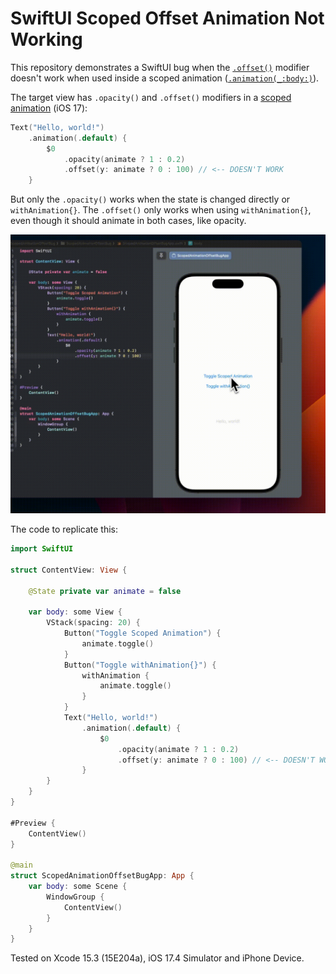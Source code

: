 # SwiftUI Scoped Offset Animation Not Working

This repository demonstrates a SwiftUI bug when the [`.offset()`](https://developer.apple.com/documentation/swiftui/view/offset(x:y:)) modifier doesn't work when used inside a scoped animation ([`.animation(_:body:)`](https://developer.apple.com/documentation/swiftui/view/animation(_:body:))).

The target view has `.opacity()` and `.offset()` modifiers in a [scoped animation](https://developer.apple.com/documentation/swiftui/view/animation(_:body:)) (iOS 17):

```swift
Text("Hello, world!")
    .animation(.default) {
        $0
            .opacity(animate ? 1 : 0.2)
            .offset(y: animate ? 0 : 100) // <-- DOESN'T WORK
    }
```

 But only the `.opacity()` works when the state is changed directly or `withAnimation{}`. The `.offset()` only works when using `withAnimation{}`, even though it should animate in both cases, like opacity.

![](ScopedAnimationOffsetBug.gif)

The code to replicate this:

```swift
import SwiftUI

struct ContentView: View {
    
    @State private var animate = false
    
    var body: some View {
        VStack(spacing: 20) {
            Button("Toggle Scoped Animation") {
                animate.toggle()
            }
            Button("Toggle withAnimation{}") {
                withAnimation {
                    animate.toggle()
                }
            }
            Text("Hello, world!")
                .animation(.default) {
                    $0
                        .opacity(animate ? 1 : 0.2)
                        .offset(y: animate ? 0 : 100) // <-- DOESN'T WORK
                }
        }
    }
}

#Preview {
    ContentView()
}

@main
struct ScopedAnimationOffsetBugApp: App {
    var body: some Scene {
        WindowGroup {
            ContentView()
        }
    }
}
```

Tested on Xcode 15.3 (15E204a), iOS 17.4 Simulator and iPhone Device.
